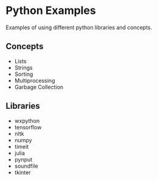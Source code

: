 # Python Examples

Examples of using different python libraries and concepts.

## Concepts

- Lists
- Strings
- Sorting
- Multiprocessing
- Garbage Collection

## Libraries

- wxpython
- tensorflow
- nltk
- numpy
- timeit
- julia
- pynput
- soundfile
- tkinter
